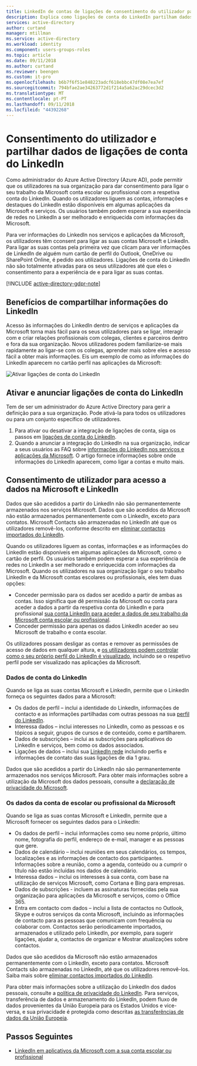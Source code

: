 ```yaml
---
title: LinkedIn de contas de ligações de consentimento do utilizador para os dados de partilha no Azure Active Directory | Documentos da Microsoft
description: Explica como ligações de conta do LinkedIn partilham dados através de aplicações da Microsoft no Azure Active Directory
services: active-directory
author: curtand
manager: mtillman
ms.service: active-directory
ms.workload: identity
ms.component: users-groups-roles
ms.topic: article
ms.date: 09/11/2018
ms.author: curtand
ms.reviewer: beengen
ms.custom: it-pro
ms.openlocfilehash: b6b7f6f51e848223adcf618ebbc47df08e7ea7ef
ms.sourcegitcommit: 794bfae2ae34263772d1f214a5a62ac29dcec3d2
ms.translationtype: MT
ms.contentlocale: pt-PT
ms.lasthandoff: 09/11/2018
ms.locfileid: "44392268"
---
```

# <a name="user-consent-and-linkedin-account-connections-data-sharing"></a>Consentimento do utilizador e partilhar dados de ligações de conta do LinkedIn

Como administrador do Azure Active Directory (Azure AD), pode permitir que os utilizadores na sua organização para dar consentimento para ligar o seu trabalho da Microsoft conta escolar ou profissional com a respetiva conta do LinkedIn. Quando os utilizadores liguem as contas, informações e destaques do LinkedIn estão disponíveis em algumas aplicações da Microsoft e serviços. Os usuários também podem esperar a sua experiência de redes no LinkedIn a ser melhorado e enriquecida com informações da Microsoft.

Para ver informações do LinkedIn nos serviços e aplicações da Microsoft, os utilizadores têm cconsent para ligar as suas contas Microsoft e LinkedIn. Para ligar as suas contas pela primeira vez que clicam para ver informações de LinkedIn de alguém num cartão de perfil do Outlook, OneDrive ou SharePoint Online, é pedido aos utilizadores. Ligações de conta do LinkedIn não são totalmente ativadas para os seus utilizadores até que eles o consentimento para a experiência de e para ligar as suas contas.

[!INCLUDE [active-directory-gdpr-note](../../../includes/gdpr-hybrid-note.md)]

## <a name="benefits-of-sharing-linkedin-information"></a>Benefícios de compartilhar informações do LinkedIn

Acesso às informações do LinkedIn dentro de serviços e aplicações da Microsoft torna mais fácil para os seus utilizadores para se ligar, interagir com e criar relações profissionais com colegas, clientes e parceiros dentro e fora da sua organização. Novos utilizadores podem familiarize-se mais rapidamente ao ligar-se com os colegas, aprender mais sobre eles e acesso fácil a obter mais informações. Eis um exemplo de como as informações do LinkedIn aparecem no cartão perfil nas aplicações da Microsoft:

![Ativar ligações de conta do LinkedIn](./media/linkedin-user-consent/display-example-02.png)

## <a name="enable-and-announce-linkedin-account-connections"></a>Ativar e anunciar ligações de conta do LinkedIn

Tem de ser um administrador do Azure Active Directory para gerir a definição para a sua organização. Pode ativá-la para todos os utilizadores ou para um conjunto específico de utilizadores.

1. Para ativar ou desativar a integração de ligações de conta, siga os passos em [ligações de conta do LinkedIn](linkedin-integration.md).
2. Quando a anunciar a integração do LinkedIn na sua organização, indicar a seus usuários as FAQ sobre [informações do LinkedIn nos serviços e aplicações da Microsoft](https://support.office.com/article/about-linkedin-information-and-features-in-microsoft-apps-and-services-dc81cc70-4d64-4755-9f1c-b9536e34d381). O artigo fornece informações sobre onde informações do LinkedIn aparecem, como ligar a contas e muito mais.

## <a name="user-consent-for-data-access-in-microsoft-and-linkedin"></a>Consentimento de utilizador para acesso a dados na Microsoft e LinkedIn

Dados que são acedidos a partir do LinkedIn não são permanentemente armazenados nos serviços Microsoft. Dados que são acedidos da Microsoft não estão armazenados permanentemente com o LinkedIn, exceto para contatos. Microsoft Contacts são armazenadas no LinkedIn até que os utilizadores removê-los, conforme descrito em [eliminar contactos importados do LinkedIn](https://www.linkedin.com/help/linkedin/answer/43377).

Quando os utilizadores liguem as contas, informações e as informações do LinkedIn estão disponíveis em algumas aplicações da Microsoft, como o cartão de perfil. Os usuários também podem esperar a sua experiência de redes no LinkedIn a ser melhorado e enriquecida com informações da Microsoft.
Quando os utilizadores na sua organização ligar o seu trabalho LinkedIn e da Microsoft contas escolares ou profissionais, eles tem duas opções:

* Conceder permissão para os dados ser acedido a partir de ambas as contas. Isso significa que dê permissão da Microsoft ou conta para aceder a dados a partir da respetiva conta do LinkedIn e para profissional [sua conta LinkedIn para aceder a dados de seu trabalho da Microsoft conta escolar ou profissional](https://www.linkedin.com/help/linkedin/answer/84077).
* Conceder permissão para apenas os dados LinkedIn aceder ao seu Microsoft de trabalho e conta escolar.

Os utilizadores possam desligar as contas e remover as permissões de acesso de dados em qualquer altura, e [os utilizadores podem controlar como o seu próprio perfil do LinkedIn é visualizado](https://www.linkedin.com/help/linkedin/answer/83), incluindo se o respetivo perfil pode ser visualizado nas aplicações da Microsoft.

### <a name="linkedin-account-data"></a>Dados de conta do LinkedIn

Quando se liga as suas contas Microsoft e LinkedIn, permite que o LinkedIn forneça os seguintes dados para a Microsoft:

* Os dados de perfil – inclui a identidade do LinkedIn, informações de contacto e as informações partilhadas com outras pessoas na sua [perfil do LinkedIn](https://www.linkedin.com/help/linkedin/answer/15493).
* Interessa dados – inclui interesses no LinkedIn, como as pessoas e os tópicos a seguir, grupos de cursos e de conteúdo, como e partilharem.
* Dados de subscrições – inclui as subscrições para aplicativos do LinkedIn e serviços, bem como os dados associados. 
* Ligações de dados – inclui sua [LinkedIn rede](https://www.linkedin.com/help/linkedin/answer/110) incluindo perfis e informações de contato das suas ligações de dia 1 grau.

Dados que são acedidos a partir do LinkedIn não são permanentemente armazenados nos serviços Microsoft. Para obter mais informações sobre a utilização da Microsoft dos dados pessoais, consulte a [declaração de privacidade do Microsoft](https://privacy.microsoft.com/privacystatement/).

### <a name="microsoft-work-or-school-account-data"></a>Os dados da conta de escolar ou profissional da Microsoft

Quando se liga as suas contas Microsoft e LinkedIn, permite que a Microsoft fornecer os seguintes dados para o LinkedIn:

* Os dados de perfil – inclui informações como seu nome próprio, último nome, fotografia do perfil, endereço de e-mail, manager e as pessoas que gere.
* Dados de calendário – inclui reuniões em seus calendários, os tempos, localizações e as informações de contacto dos participantes. Informações sobre a reunião, como a agenda, conteúdo ou a cumprir o título não estão incluídas nos dados de calendário.
* Interessa dados – inclui os interesses à sua conta, com base na utilização de serviços Microsoft, como Cortana e Bing para empresas.
* Dados de subscrições - incluem as assinaturas fornecidas pela sua organização para aplicações da Microsoft e serviços, como o Office 365.
* Entra em contacto com dados – inclui a lista de contactos no Outlook, Skype e outros serviços da conta Microsoft, incluindo as informações de contacto para as pessoas que comunicam com frequência ou colaborar com. Contactos serão periodicamente importados, armazenados e utilizado pelo LinkedIn, por exemplo, para sugerir ligações, ajudar a, contactos de organizar e Mostrar atualizações sobre contactos.

Dados que são acedidos da Microsoft não estão armazenados permanentemente com o LinkedIn, exceto para contatos. Microsoft Contacts são armazenadas no LinkedIn, até que os utilizadores removê-los. Saiba mais sobre [eliminar contactos importados do LinkedIn](https://www.linkedin.com/help/linkedin/answer/43377).

Para obter mais informações sobre a utilização do LinkedIn dos dados pessoais, consulte a [política de privacidade do LinkedIn](https://www.linkedin.com/legal/privacy-policy). Para serviços, transferência de dados e armazenamento do LinkedIn, podem fluxo de dados provenientes da União Europeia para os Estados Unidos e vice-versa, e sua privacidade é protegida como descritas [as transferências de dados da União Europeia](https://www.linkedin.com/help/linkedin/answer/62533).

## <a name="next-steps"></a>Passos Seguintes

* [LinkedIn em aplicativos da Microsoft com a sua conta escolar ou profissional](https://www.linkedin.com/help/linkedin/answer/84077)
